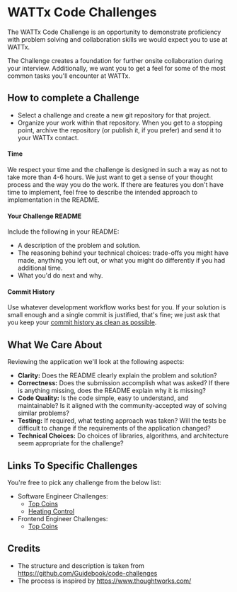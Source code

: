 # WATTx Code Challenges

The WATTx Code Challenge is an opportunity to demonstrate proficiency with problem solving and collaboration skills we would expect you to use at WATTx.

The Challenge creates a foundation for further onsite collaboration during your interview. Additionally, we want you to get a feel for some of the most common tasks you'll encounter at WATTx.


## How to complete a Challenge

* Select a challenge and create a new git repository for that project.
* Organize your work within that repository. When you get to a stopping point, archive the repository (or publish it, if you prefer) and send it to your WATTx contact.


#### Time

We respect your time and the challenge is designed in such a way as not to take more than 4-6 hours. We just want to get a sense of your thought process and the way you do the work. If there are features you don't have time to implement, feel free to describe the intended approach to implementation in the README.

#### Your Challenge README

Include the following in your README:

* A description of the problem and solution.
* The reasoning behind your technical choices: trade-offs you might have made, anything you left out, or what you might do differently if you had additional time.
* What you'd do next and why.


#### Commit History

Use whatever development workflow works best for you. If your solution is small enough and a single commit is justified, that's fine; we just ask that you keep your [commit history as clean as possible](https://www.reviewboard.org/docs/codebase/dev/git/clean-commits/).


## What We Care About

Reviewing the application we'll look at the following aspects:

* **Clarity:** Does the README clearly explain the problem and solution?
* **Correctness:** Does the submission accomplish what was asked? If there is anything missing, does the README explain why it is missing?
* **Code Quality:** Is the code simple, easy to understand, and maintainable?
Is it aligned with the community-accepted way of solving similar problems?
* **Testing:** If required, what testing approach was taken? Will the tests be difficult to change if the requirements of the application changed?
* **Technical Choices:** Do choices of libraries, algorithms, and architecture seem appropriate for the challenge?


## Links To Specific Challenges

You're free to pick any challenge from the below list:

- Software Engineer Challenges:
  - [Top Coins](/software-engineer-challenge-top-coins.md)
  - [Heating Control](/software-engineer-challenge-heating-control.md)
- Frontend Engineer Challenges:
  - [Top Coins](/frontend-engineer-challenge-top-coins.md)


## Credits

- The structure and description is taken from https://github.com/Guidebook/code-challenges
- The process is inspired by https://www.thoughtworks.com/
